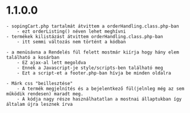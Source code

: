 # 1.1.0.0

    - sopingCart.php tartalmát átvittem a orderHandling.class.php-ban 
	    - ezt orderListing() néven lehet meghívni
    - termékek kilistázást átvittem orderHandling.class.php-ban
	    - itt semmi változás nem történt a kódban

    - a menüsávna a Rendelés fül felett mostmár kiírja hogy hány elem található a kosárban
        - EZ ajax-al lett megoldva
        - Ennek a Javascript-je style/scripts-ben található meg
        - Ezt a script-et a footer.php-ban hívja be minden oldalra

    - Márk css "beillesztése"
        - A termék megjelnítés és a bejelentkező fül(jelnleg még az sem működik rendesen) maradt meg.
        - A kódja nagy része használhatatlan a mostnai állaptukban így általam újra lesznek írva 
        

